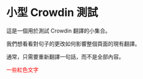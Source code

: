 # 小型 Crowdin 測試

這是一個用於測試 Crowdin 翻譯的小集合。

我們想看看對句子的更改如何影響整個頁面的現有翻譯。

通常，只需要重新翻譯一句話，而不是全部內容。

<span style="color:red">一些紅色文字</span>

